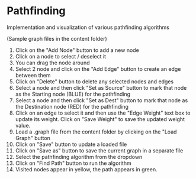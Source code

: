 # Pathfinding
Implementation and visualization of various pathfinding algorithms


(Sample graph files in the content folder)

1. Click on the "Add Node" button to add a new node
2. Click on a node to select / deselect it
3. You can drag the node around
4. Select 2 node and click on the "Add Edge" button to create an edge between them
5. Click on "Delete" button to delete any selected nodes and edges
6. Select a node and then click "Set as Source" button to mark that node as the Starting node (BLUE) for the pathfinding
7. Select a node and then click "Set as Dest" button to mark that node as the Destination node (RED) for the pathfinding
8. Click on an edge to select it and then use the "Edge Weight" text box to update its weight. Click on "Save Weight" to save the updated weight value.
9. Load a .graph file from the content folder by clicking on the "Load Graph" button
10. Click on "Save" button to update a loaded file
11. Click on "Save as" button to save the current graph in a separate file
12. Select the pathfinding algorithm from the dropdown
13. Click on "Find Path" button to run the algorithm
14. Visited nodes appear in yellow, the path appears in green.
